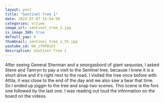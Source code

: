 ```yaml
---
layout: post
title: "Sentinel Tree 1"
date: 2022-07-07 15:54:58
categories: vrview
image_url: sentinel_tree_1.jpg
is_image_360: true
default_yaw: 0
thumbnail: sentinel_tree_1_th.jpg
youtube_id: b6_zfHfWiGY
description: Sentinel Tree 1
---
```

After seeing General Sherman and a smorgasbord of giant sequoias, I asked Steve and Tamryn to pay a visit to the Sentinel tree, because I knew it is a short drive and it's right next to the road. I visited the tree once before with Attila, it was close to the end of the day and we also saw a bear that time. So I ended up joggin to the tree and snap two scenes. This scene is the fors one followed by the last one. I was reading out loud the information on the board on the videos.